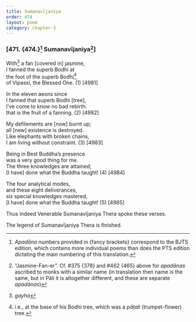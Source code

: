 ```yaml
---
title: Sumanavījaniya
order: 474
layout: poem
category: chapter-3
---
```


### \[471. {474.}[^1] Sumanavījaniya[^2]\]

With[^3] a fan \[covered in\] jasmine,  
I fanned the superb Bodhi at  
the foot of the superb Bodhi[^4]  
of Vipassi, the Blessed One. (1) \[4981\]

In the eleven aeons since  
I fanned that superb Bodhi \[tree\],  
I’ve come to know no bad rebirth:  
that is the fruit of a fanning. (2) \[4982\]

My defilements are \[now\] burnt up;  
all \[new\] existence is destroyed.  
Like elephants with broken chains,  
I am living without constraint. (3) \[4983\]

Being in Best Buddha’s presence  
was a very good thing for me.  
The three knowledges are attained;  
\[I have\] done what the Buddha taught! (4) \[4984\]

The four analytical modes,  
and these eight deliverances,  
six special knowledges mastered,  
\[I have\] done what the Buddha taught! (5) \[4985\]

Thus indeed Venerable Sumanavījaniya Thera spoke these verses.

The legend of Sumanavījaniya Thera is finished.

[^1]: *Apadāna* numbers provided in {fancy brackets} correspond to the BJTS edition, which contains more individual poems than does the PTS edition dictating the main numbering of this translation.

[^2]: “Jasmine-Fan-er”. Cf. \#375 {378} and \#462 {465} above for *apadānas* ascribed to monks with a similar name (in translation then name is the same, but in Pāli it is altogether different, and these are separate *apadānas*)

[^3]: *gayha*

[^4]: i.e., at the base of his Bodhi tree, which was a *pāṭali* (trumpet-flower) tree.
